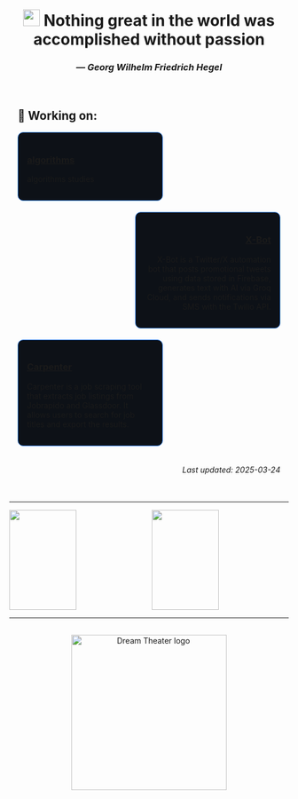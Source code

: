 <h1 align="center"><img src="https://user-images.githubusercontent.com/72663882/171687151-bb31c996-c9d2-49c8-b593-734946893b23.gif" alt="waving hand gif" aria-hidden="true" width="30" /> Nothing great in the world was accomplished without passion</h1>
<h3 align="center"><em>— Georg Wilhelm Friedrich Hegel</em></h3>


<div style="padding: 15px; margin-top: 20px; margin-bottom: 20px;">

## 🚀 Working on:

<div class="card" align="left" style="width: 48%; float: left; clear: both; margin-bottom: 20px; border: 1px solid #2f80ed; border-radius: 10px; padding: 16px; background-color: #0d1117;">
  <h3><a href="https://github.com/devgabrielsborges/algorithms">algorithms</a></h3>
  <p>algorithms studies</p>
</div>

<div class="card" align="right" style="width: 48%; float: right; clear: both; margin-bottom: 20px; border: 1px solid #2f80ed; border-radius: 10px; padding: 16px; background-color: #0d1117;">
  <h3><a href="https://github.com/devgabrielsborges/X-Bot">X-Bot</a></h3>
  <p>X-Bot is a Twitter/X automation bot that posts promotional tweets using data stored in Firebase, generates text with AI via Groq Cloud, and sends notifications via SMS with the Twilio API.</p>
</div>

<div class="card" align="left" style="width: 48%; float: left; clear: both; margin-bottom: 20px; border: 1px solid #2f80ed; border-radius: 10px; padding: 16px; background-color: #0d1117;">
  <h3><a href="https://github.com/devgabrielsborges/Carpenter">Carpenter</a></h3>
  <p>Carpenter is a job scraping tool that extracts job listings from Jobrapido and Glassdoor. It allows users to search for job titles and export the results.</p>
</div>

<div style="clear: both;"></div>

<p align="right"><em>Last updated: 2025-03-24</em></p>

</div>

---

<div class="stats">
  <img align="left" width="49%" height="180" src="https://github-readme-stats.vercel.app/api?username=devgabrielsborges&show_icons=true&theme=blue-green&title_color=00b3ff">
  <img align="right" width="49%" height="180" src="https://github-readme-stats.vercel.app/api/top-langs/?username=devgabrielsborges&size_weight=0.5&count_weight=0.3&layout=compact&theme=blue-green&title_color=00b3ff">
</div>

<br clear="both">

---

<div align="center" style="margin-top: 30px; margin-bottom: 30px;">
  <img width="280" height="280" alt="Dream Theater logo" src="https://www.pngkey.com/png/full/265-2653134_dream-theater-png-dream-theater-band-logo-png.png">
</div>